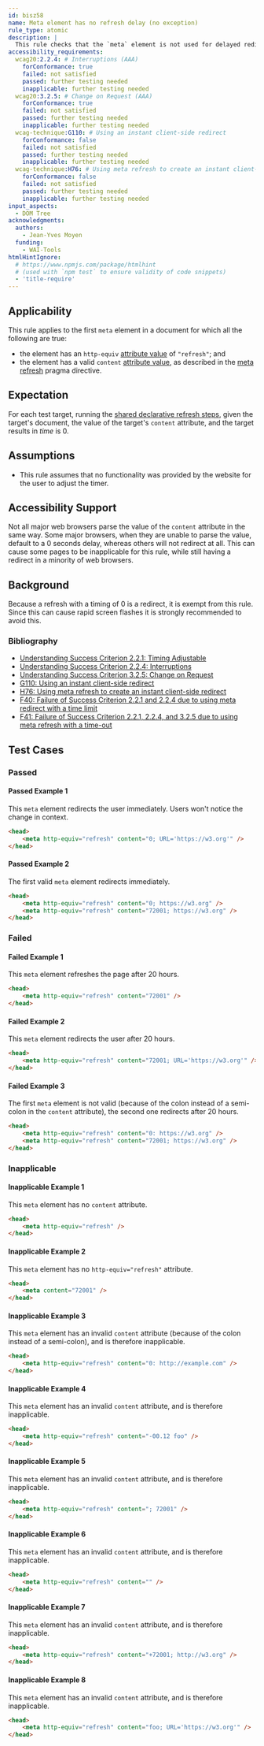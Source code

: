 ```yaml
---
id: bisz58
name: Meta element has no refresh delay (no exception)
rule_type: atomic
description: |
  This rule checks that the `meta` element is not used for delayed redirecting or refreshing.
accessibility_requirements:
  wcag20:2.2.4: # Interruptions (AAA)
    forConformance: true
    failed: not satisfied
    passed: further testing needed
    inapplicable: further testing needed
  wcag20:3.2.5: # Change on Request (AAA)
    forConformance: true
    failed: not satisfied
    passed: further testing needed
    inapplicable: further testing needed
  wcag-technique:G110: # Using an instant client-side redirect
    forConformance: false
    failed: not satisfied
    passed: further testing needed
    inapplicable: further testing needed
  wcag-technique:H76: # Using meta refresh to create an instant client-side redirect
    forConformance: false
    failed: not satisfied
    passed: further testing needed
    inapplicable: further testing needed
input_aspects:
  - DOM Tree
acknowledgments:
  authors:
    - Jean-Yves Moyen
  funding:
    - WAI-Tools
htmlHintIgnore:
  # https://www.npmjs.com/package/htmlhint
  # (used with `npm test` to ensure validity of code snippets)
  - 'title-require'
---
```


## Applicability

This rule applies to the first `meta` element in a document for which all the following are true:

- the element has an `http-equiv` [attribute value][] of `"refresh"`; and
- the element has a valid `content` [attribute value][], as described in the [meta refresh][] pragma directive.

## Expectation

For each test target, running the [shared declarative refresh steps][], given the target's document, the value of the target's `content` attribute, and the target results in _time_ is 0.

## Assumptions

- This rule assumes that no functionality was provided by the website for the user to adjust the timer.

## Accessibility Support

Not all major web browsers parse the value of the `content` attribute in the same way. Some major browsers, when they are unable to parse the value, default to a 0 seconds delay, whereas others will not redirect at all. This can cause some pages to be inapplicable for this rule, while still having a redirect in a minority of web browsers.

## Background

Because a refresh with a timing of 0 is a redirect, it is exempt from this rule. Since this can cause rapid screen flashes it is strongly recommended to avoid this.

### Bibliography

- [Understanding Success Criterion 2.2.1: Timing Adjustable](https://www.w3.org/WAI/WCAG21/Understanding/timing-adjustable.html)
- [Understanding Success Criterion 2.2.4: Interruptions](https://www.w3.org/WAI/WCAG21/Understanding/interruptions.html)
- [Understanding Success Criterion 3.2.5: Change on Request](https://www.w3.org/WAI/WCAG21/Understanding/change-on-request.html)
- [G110: Using an instant client-side redirect](https://www.w3.org/WAI/WCAG21/Techniques/general/G110)
- [H76: Using meta refresh to create an instant client-side redirect](https://www.w3.org/TR/WCAG-TECHS/H76.html)
- [F40: Failure of Success Criterion 2.2.1 and 2.2.4 due to using meta redirect with a time limit](https://www.w3.org/TR/WCAG-TECHS/F40.html)
- [F41: Failure of Success Criterion 2.2.1, 2.2.4, and 3.2.5 due to using meta refresh with a time-out](https://www.w3.org/TR/WCAG-TECHS/F41.html)

## Test Cases

### Passed

#### Passed Example 1

This `meta` element redirects the user immediately. Users won't notice the change in context.

```html
<head>
	<meta http-equiv="refresh" content="0; URL='https://w3.org'" />
</head>
```

#### Passed Example 2

The first valid `meta` element redirects immediately.

```html
<head>
	<meta http-equiv="refresh" content="0; https://w3.org" />
	<meta http-equiv="refresh" content="72001; https://w3.org" />
</head>
```

### Failed

#### Failed Example 1

This `meta` element refreshes the page after 20 hours.

```html
<head>
	<meta http-equiv="refresh" content="72001" />
</head>
```

#### Failed Example 2

This `meta` element redirects the user after 20 hours.

```html
<head>
	<meta http-equiv="refresh" content="72001; URL='https://w3.org'" />
</head>
```

#### Failed Example 3

The first `meta` element is not valid (because of the colon instead of a semi-colon in the `content` attribute), the second one redirects after 20 hours.

```html
<head>
	<meta http-equiv="refresh" content="0: https://w3.org" />
	<meta http-equiv="refresh" content="72001; https://w3.org" />
</head>
```

### Inapplicable

#### Inapplicable Example 1

This `meta` element has no `content` attribute.

```html
<head>
	<meta http-equiv="refresh" />
</head>
```

#### Inapplicable Example 2

This `meta` element has no `http-equiv="refresh"` attribute.

```html
<head>
	<meta content="72001" />
</head>
```

#### Inapplicable Example 3

This `meta` element has an invalid `content` attribute (because of the colon instead of a semi-colon), and is therefore inapplicable.

```html
<head>
	<meta http-equiv="refresh" content="0: http://example.com" />
</head>
```

#### Inapplicable Example 4

This `meta` element has an invalid `content` attribute, and is therefore inapplicable.

```html
<head>
	<meta http-equiv="refresh" content="-00.12 foo" />
</head>
```

#### Inapplicable Example 5

This `meta` element has an invalid `content` attribute, and is therefore inapplicable.

```html
<head>
	<meta http-equiv="refresh" content="; 72001" />
</head>
```

#### Inapplicable Example 6

This `meta` element has an invalid `content` attribute, and is therefore inapplicable.

```html
<head>
	<meta http-equiv="refresh" content="" />
</head>
```

#### Inapplicable Example 7

This `meta` element has an invalid `content` attribute, and is therefore inapplicable.

```html
<head>
	<meta http-equiv="refresh" content="+72001; http://w3.org" />
</head>
```

#### Inapplicable Example 8

This `meta` element has an invalid `content` attribute, and is therefore inapplicable.

```html
<head>
	<meta http-equiv="refresh" content="foo; URL='https://w3.org'" />
</head>
```

[attribute value]: #attribute-value 'Definition of Attribute Value'
[meta refresh]: https://html.spec.whatwg.org/#attr-meta-http-equiv-refresh 'HTML specification of the meta refresh State'
[shared declarative refresh steps]: https://html.spec.whatwg.org/#shared-declarative-refresh-steps 'HTML specification of the Shared Declarative Refresh Steps'
